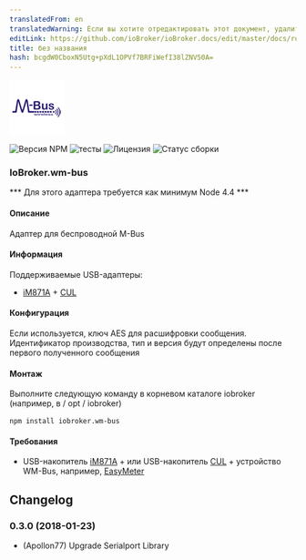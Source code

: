```yaml
---
translatedFrom: en
translatedWarning: Если вы хотите отредактировать этот документ, удалите поле «translationFrom», в противном случае этот документ будет снова автоматически переведен
editLink: https://github.com/ioBroker/ioBroker.docs/edit/master/docs/ru/adapterref/iobroker.wm-bus/README.md
title: без названия
hash: bcgdW0CboxN5Utg+pXdL1OPVf7BRFiWefI38lZNV50A=
---
```

![логотип](../../../en/adapterref/iobroker.wm-bus/admin/wm-bus.png)

![Версия NPM](http://img.shields.io/npm/v/iobroker.wm-bus.svg)
![тесты](http://img.shields.io/travis/soef/ioBroker.wm-bus/master.svg)
![Лицензия](https://img.shields.io/badge/license-MIT-blue.svg?style=flat)
![Статус сборки](https://ci.appveyor.com/api/projects/status/xg29a1r5dl00dq23?svg=true)

### IoBroker.wm-bus
*** Для этого адаптера требуется как минимум Node 4.4 ***

#### Описание
Адаптер для беспроводной M-Bus

#### Информация
Поддерживаемые USB-адаптеры:

+ [iM871A](http://www.wireless-solutions.de/products/gateways/wirelessadapter) + [CUL](http://shop.busware.de/product_info.php/products_id/29?osCsid=eab2ce6ef5efc95dbdf61396ca256b6e)

#### Конфигурация
Если используется, ключ AES для расшифровки сообщения.
Идентификатор производства, тип и версия будут определены после первого полученного сообщения

#### Монтаж
Выполните следующую команду в корневом каталоге iobroker (например, в / opt / iobroker)

```
npm install iobroker.wm-bus
```

#### Требования
+ USB-накопитель [iM871A](http://www.wireless-solutions.de/products/gateways/wirelessadapter) + или USB-накопитель [CUL](http://shop.busware.de/product_info.php/products_id/29?osCsid=eab2ce6ef5efc95dbdf61396ca256b6e) + устройство WM-Bus, например, [EasyMeter](http://www.easymeter.com/)

## Changelog
### 0.3.0 (2018-01-23)
* (Apollon77) Upgrade Serialport Library
